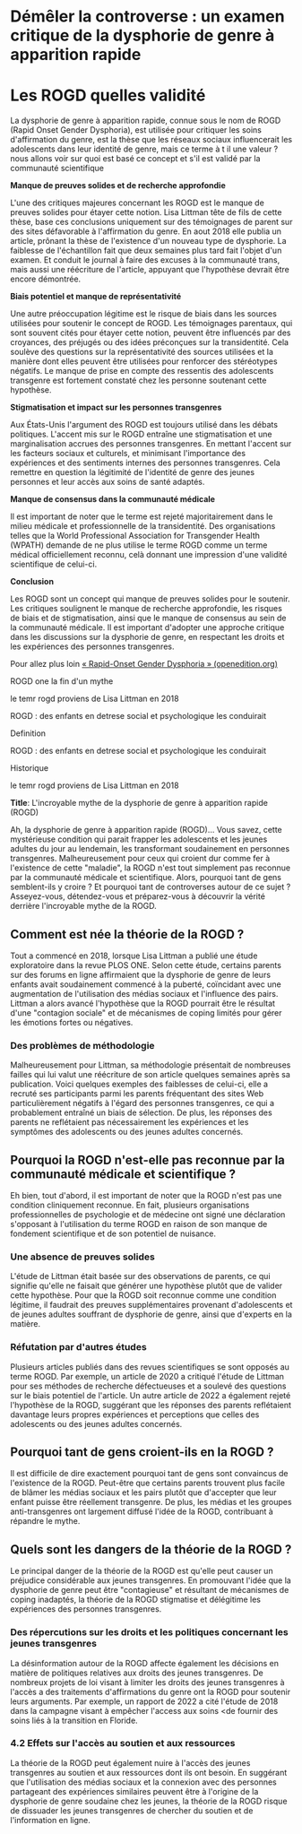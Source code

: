 # Démêler la controverse : un examen critique de la dysphorie de genre à apparition rapide


# Les ROGD  quelles validité

La dysphorie de genre à apparition rapide, connue sous le nom de ROGD (Rapid Onset Gender Dysphoria), est utilisée pour critiquer les soins d'affirmation du genre, est la thèse que les réseaux sociaux influencerait les adolescents dans leur identité de genre, mais ce terme à t il une valeur ? nous allons voir sur quoi est basé ce concept et s'il est validé par la communauté scientifique    

**Manque de preuves solides et de recherche approfondie**

L'une des critiques majeures concernant les ROGD est le manque de preuves solides pour étayer cette notion. Lisa Littman tête de fils de cette thèse, base ces conclusions uniquement sur des témoignages de parent sur des sites défavorable à l'affirmation du genre. En aout 2018 elle publia un article, prônant la thèse de l'existence d'un nouveau type de dysphorie. La faiblesse de l'échantillon fait que deux semaines plus tard fait l'objet d'un examen. Et conduit le journal à faire des excuses à la communauté trans, mais aussi une réécriture de l'article, appuyant que l'hypothèse devrait être encore démontrée.   

**Biais potentiel et manque de représentativité**

Une autre préoccupation légitime est le risque de biais dans les sources utilisées pour soutenir le concept de ROGD. Les témoignages parentaux, qui sont souvent cités pour étayer cette notion, peuvent être influencés par des croyances, des préjugés ou des idées préconçues sur la transidentité. Cela soulève des questions sur la représentativité des sources utilisées et la manière dont elles peuvent être utilisées pour renforcer des stéréotypes négatifs. Le manque de prise en compte des ressentis des adolescents transgenre est fortement constaté chez les personne soutenant cette hypothèse.

**Stigmatisation et impact sur les personnes transgenres**

Aux États-Unis l'argument des ROGD est toujours utilisé dans les débats politiques. L'accent mis sur le ROGD entraîne une stigmatisation et une marginalisation accrues des personnes transgenres. En mettant l'accent sur les facteurs sociaux et culturels, et minimisant l'importance des expériences et des sentiments internes des personnes transgenres. Cela remettre en question la légitimité de l'identité de genre des jeunes personnes et leur accès aux soins de santé adaptés.

**Manque de consensus dans la communauté médicale**

Il est important de noter que le terme est rejeté majoritairement dans le milieu médicale et professionnelle de la transidentité. Des organisations telles que la World Professional Association for Transgender Health (WPATH) demande de ne plus utilise le terme ROGD comme un terme médical officiellement reconnu, celà donnant une impression d'une validité scientifique de celui-ci.

**Conclusion**

Les ROGD sont un concept qui manque de preuves solides pour le soutenir. Les critiques soulignent le manque de recherche approfondie, les risques de biais et de stigmatisation, ainsi que le manque de consensus au sein de la communauté médicale. Il est important d'adopter une approche critique dans les discussions sur la dysphorie de genre, en respectant les droits et les expériences des personnes transgenres.

Pour allez plus loin [« Rapid-Onset Gender Dysphoria » (openedition.org)](https://journals.openedition.org/glad/5756#tocto1n1)


ROGD one la fin d'un mythe 



le temr  rogd proviens de Lisa Littman en 2018 

ROGD : des enfants en detrese social et psychologique les conduirait 

Definition 

ROGD : des enfants en detrese social et psychologique les conduirait 

Historique 

le temr  rogd proviens de Lisa Littman en 2018 



**Title**: L'incroyable mythe de la dysphorie de genre à apparition rapide (ROGD)

Ah, la dysphorie de genre à apparition rapide (ROGD)… Vous savez, cette mystérieuse condition qui parait frapper les adolescents et les jeunes adultes du jour au lendemain, les transformant soudainement en personnes transgenres. Malheureusement pour ceux qui croient dur comme fer à l'existence de cette "maladie", la ROGD n'est tout simplement pas reconnue par la communauté médicale et scientifique. Alors, pourquoi tant de gens semblent-ils y croire ? Et pourquoi tant de controverses autour de ce sujet ? Asseyez-vous, détendez-vous et préparez-vous à découvrir la vérité derrière l'incroyable mythe de la ROGD.

## Comment est née la théorie de la ROGD ?

Tout a commencé en 2018, lorsque Lisa Littman a publié une étude exploratoire dans la revue PLOS ONE. Selon cette étude, certains parents sur des forums en ligne affirmaient que la dysphorie de genre de leurs enfants avait soudainement commencé à la puberté, coïncidant avec une augmentation de l'utilisation des médias sociaux et l'influence des pairs. Littman a alors avancé l'hypothèse que la ROGD pourrait être le résultat d'une "contagion sociale" et de mécanismes de coping limités pour gérer les émotions fortes ou négatives.

### Des problèmes de méthodologie

Malheureusement pour Littman, sa méthodologie présentait de nombreuses failles qui lui valut une   réécriture de son article quelques semaines après sa publication. Voici quelques exemples des faiblesses de celui-ci, elle a recruté ses participants parmi les parents fréquentant des sites Web particulièrement négatifs à l'égard des personnes transgenres, ce qui a probablement entraîné un biais de sélection. De plus, les réponses des parents ne reflétaient pas nécessairement les expériences et les symptômes des adolescents ou des jeunes adultes concernés.

## Pourquoi la ROGD n'est-elle pas reconnue par la communauté médicale et scientifique ?

Eh bien, tout d'abord, il est important de noter que la ROGD n'est pas une condition cliniquement reconnue. En fait, plusieurs organisations professionnelles de psychologie et de médecine ont signé une déclaration s'opposant à l'utilisation du terme ROGD en raison de son manque de fondement scientifique et de son potentiel de nuisance.

### Une absence de preuves solides

L'étude de Littman était basée sur des observations de parents, ce qui signifie qu'elle ne faisait que générer une hypothèse plutôt que de valider cette hypothèse. Pour que la ROGD soit reconnue comme une condition légitime, il faudrait des preuves supplémentaires provenant d'adolescents et de jeunes adultes souffrant de dysphorie de genre, ainsi que d'experts en la matière.

### Réfutation par d'autres études

Plusieurs articles publiés dans des revues scientifiques se sont opposés au terme ROGD. Par exemple, un article de 2020 a critiqué l'étude de Littman pour ses méthodes de recherche défectueuses et a soulevé des questions sur le biais potentiel de l'article. Un autre article de 2022 a également rejeté l'hypothèse de la ROGD, suggérant que les réponses des parents reflétaient davantage leurs propres expériences et perceptions que celles des adolescents ou des jeunes adultes concernés.

## Pourquoi tant de gens croient-ils en la ROGD ?

Il est difficile de dire exactement pourquoi tant de gens sont convaincus de l'existence de la ROGD. Peut-être que certains parents trouvent plus facile de blâmer les médias sociaux et les pairs plutôt que d'accepter que leur enfant puisse être réellement transgenre. De plus, les médias et les groupes anti-transgenres ont largement diffusé l'idée de la ROGD, contribuant à répandre le mythe.

## Quels sont les dangers de la théorie de la ROGD ?

Le principal danger de la théorie de la ROGD est qu'elle peut causer un préjudice considérable aux jeunes transgenres. En promouvant l'idée que la dysphorie de genre peut être "contagieuse" et résultant de mécanismes de coping inadaptés, la théorie de la ROGD stigmatise et délégitime les expériences des personnes transgenres.

### Des répercutions sur les droits et les politiques concernant les jeunes transgenres

La désinformation autour de la ROGD affecte également les décisions en matière de politiques relatives aux droits des jeunes transgenres. De nombreux projets de loi visant à limiter les droits des jeunes transgenres à l'accès a des traitements d'affirmations du genre ont la ROGD pour soutenir leurs arguments. Par exemple, un rapport de 2022 a cité l'étude de 2018 dans la campagne visant à empêcher l'access aux soins <de fournir des soins liés à la transition en Floride.

### 4.2 Effets sur l'accès au soutien et aux ressources

La théorie de la ROGD peut également nuire à l'accès des jeunes transgenres au soutien et aux ressources dont ils ont besoin. En suggérant que l'utilisation des médias sociaux et la connexion avec des personnes partageant des expériences similaires peuvent être à l'origine de la dysphorie de genre soudaine chez les jeunes, la théorie de la ROGD risque de dissuader les jeunes transgenres de chercher du soutien et de l'information en ligne.